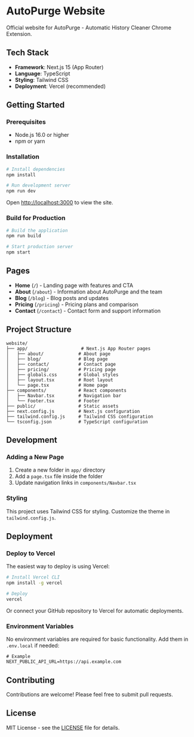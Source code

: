 # AutoPurge Website

Official website for AutoPurge - Automatic History Cleaner Chrome Extension.

## Tech Stack

- **Framework**: Next.js 15 (App Router)
- **Language**: TypeScript
- **Styling**: Tailwind CSS
- **Deployment**: Vercel (recommended)

## Getting Started

### Prerequisites

- Node.js 16.0 or higher
- npm or yarn

### Installation

```bash
# Install dependencies
npm install

# Run development server
npm run dev
```

Open [http://localhost:3000](http://localhost:3000) to view the site.

### Build for Production

```bash
# Build the application
npm run build

# Start production server
npm start
```

## Pages

- **Home** (`/`) - Landing page with features and CTA
- **About** (`/about`) - Information about AutoPurge and the team
- **Blog** (`/blog`) - Blog posts and updates
- **Pricing** (`/pricing`) - Pricing plans and comparison
- **Contact** (`/contact`) - Contact form and support information

## Project Structure

```
website/
├── app/                    # Next.js App Router pages
│   ├── about/             # About page
│   ├── blog/              # Blog page
│   ├── contact/           # Contact page
│   ├── pricing/           # Pricing page
│   ├── globals.css        # Global styles
│   ├── layout.tsx         # Root layout
│   └── page.tsx           # Home page
├── components/            # React components
│   ├── Navbar.tsx         # Navigation bar
│   └── Footer.tsx         # Footer
├── public/                # Static assets
├── next.config.js         # Next.js configuration
├── tailwind.config.js     # Tailwind CSS configuration
└── tsconfig.json          # TypeScript configuration
```

## Development

### Adding a New Page

1. Create a new folder in `app/` directory
2. Add a `page.tsx` file inside the folder
3. Update navigation links in `components/Navbar.tsx`

### Styling

This project uses Tailwind CSS for styling. Customize the theme in `tailwind.config.js`.

## Deployment

### Deploy to Vercel

The easiest way to deploy is using Vercel:

```bash
# Install Vercel CLI
npm install -g vercel

# Deploy
vercel
```

Or connect your GitHub repository to Vercel for automatic deployments.

### Environment Variables

No environment variables are required for basic functionality. Add them in `.env.local` if needed:

```env
# Example
NEXT_PUBLIC_API_URL=https://api.example.com
```

## Contributing

Contributions are welcome! Please feel free to submit pull requests.

## License

MIT License - see the [LICENSE](../LICENSE) file for details.

